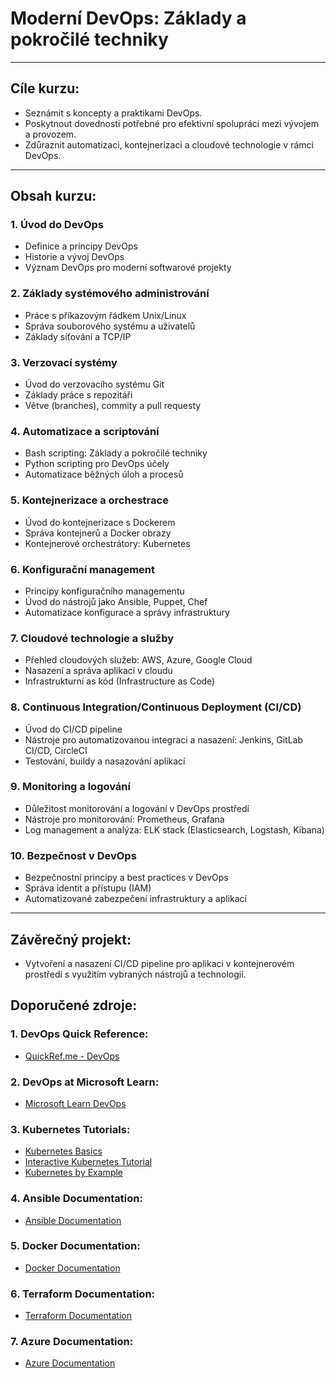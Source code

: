 # Moderní DevOps: Základy a pokročilé techniky

---

## Cíle kurzu:

- Seznámit s koncepty a praktikami DevOps.
- Poskytnout dovednosti potřebné pro efektivní spolupráci mezi vývojem a provozem.
- Zdůraznit automatizaci, kontejnerizaci a cloudové technologie v rámci DevOps.

---

## Obsah kurzu:

### 1. Úvod do DevOps

- Definice a principy DevOps
- Historie a vývoj DevOps
- Význam DevOps pro moderní softwarové projekty

### 2. Základy systémového administrování

- Práce s příkazovým řádkem Unix/Linux
- Správa souborového systému a uživatelů
- Základy síťování a TCP/IP

### 3. Verzovací systémy

- Úvod do verzovacího systému Git
- Základy práce s repozitáři
- Větve (branches), commity a pull requesty

### 4. Automatizace a scriptování

- Bash scripting: Základy a pokročilé techniky
- Python scripting pro DevOps účely
- Automatizace běžných úloh a procesů

### 5. Kontejnerizace a orchestrace

- Úvod do kontejnerizace s Dockerem
- Správa kontejnerů a Docker obrazy
- Kontejnerové orchestrátory: Kubernetes

### 6. Konfigurační management

- Principy konfiguračního managementu
- Úvod do nástrojů jako Ansible, Puppet, Chef
- Automatizace konfigurace a správy infrastruktury

### 7. Cloudové technologie a služby

- Přehled cloudových služeb: AWS, Azure, Google Cloud
- Nasazení a správa aplikací v cloudu
- Infrastrukturní as kód (Infrastructure as Code)

### 8. Continuous Integration/Continuous Deployment (CI/CD)

- Úvod do CI/CD pipeline
- Nástroje pro automatizovanou integraci a nasazení: Jenkins, GitLab CI/CD, CircleCI
- Testování, buildy a nasazování aplikací

### 9. Monitoring a logování

- Důležitost monitorování a logování v DevOps prostředí
- Nástroje pro monitorování: Prometheus, Grafana
- Log management a analýza: ELK stack (Elasticsearch, Logstash, Kibana)

### 10. Bezpečnost v DevOps

- Bezpečnostní principy a best practices v DevOps
- Správa identit a přístupu (IAM)
- Automatizované zabezpečení infrastruktury a aplikací

---

## Závěrečný projekt:

- Vytvoření a nasazení CI/CD pipeline pro aplikaci v kontejnerovém prostředí s využitím vybraných nástrojů a technologií.

## Doporučené zdroje:

### 1. **DevOps Quick Reference**:
   - [QuickRef.me - DevOps](https://quickref.me/)

### 2. **DevOps at Microsoft Learn**:
   - [Microsoft Learn DevOps](https://learn.microsoft.com/en-us/devops?WT.mc_id=msignitethetour2019-github-asaunders)

### 3. **Kubernetes Tutorials**:
   - [Kubernetes Basics](https://kubernetes.io/docs/tutorials/kubernetes-basics/)
   - [Interactive Kubernetes Tutorial](https://kubernetes.io/docs/tutorials/kubernetes-basics/create-cluster/cluster-interactive/)
   - [Kubernetes by Example](https://kubernetesbyexample.com/)

### 4. **Ansible Documentation**:
   - [Ansible Documentation](https://docs.ansible.com/ansible/latest/index.html)

### 5. **Docker Documentation**:
   - [Docker Documentation](https://docs.docker.com/)

### 6. **Terraform Documentation**:
   - [Terraform Documentation](https://www.terraform.io/docs/index.html)

### 7. **Azure Documentation**:
   - [Azure Documentation](https://docs.microsoft.com/en-us/azure/)
